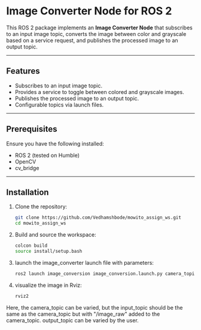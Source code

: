 # Image Converter Node for ROS 2

This ROS 2 package implements an **Image Converter Node** that subscribes to an input image topic, converts the image between color and grayscale based on a service request, and publishes the processed image to an output topic.

---

## Features

- Subscribes to an input image topic.
- Provides a service to toggle between colored and grayscale images.
- Publishes the processed image to an output topic.
- Configurable topics via launch files.

---

## Prerequisites

Ensure you have the following installed:
- ROS 2 (tested on Humble)
- OpenCV
- cv_bridge

---

## Installation

1. Clone the repository:
   ```bash
   git clone https://github.com/Vedhamshbode/mowito_assign_ws.git
   cd mowito_assign_ws
   ```
2. Build and source the workspace:
   ```bash
   colcon build
   source install/setup.bash
   ```
3. launch the image_converter launch file with parameters:
   ```bash
   ros2 launch image_conversion image_conversion.launch.py camera_topic:="/desired_name" input_topic:="/desired_name/image_raw" output_topic:="/desired_name"
   ```
4. visualize the image in Rviz:
   ```bash
   rviz2
   ```
Here, the camera_topic can be varied, but the input_topic should be the same as the camera_topic but with "/image_raw" added to the camera_topic. output_topic can be varied by the user.
